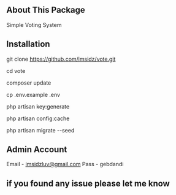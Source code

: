 ## About This Package

Simple Voting System

## Installation

git clone https://github.com/imsidz/vote.git

cd vote

composer update

cp .env.example .env

php artisan key:generate

php artisan config:cache

php artisan migrate --seed

## Admin Account

Email - imsidzluv@gmail.com
Pass - gebdandi

## if you found any issue please let me know